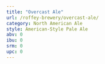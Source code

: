 ```yaml
---
title: "Overcast Ale"
url: /roffey-brewery/overcast-ale/
category: North American Ale
style: American-Style Pale Ale
abv: 0
ibu: 0
srm: 0
upc: 0
---
```


